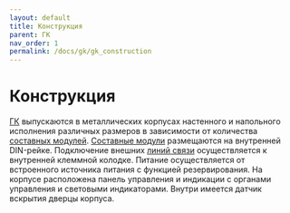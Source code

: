 ```yaml
---
layout: default
title: Конструкция
parent: ГК
nav_order: 1
permalink: /docs/gk/gk_construction
---
```


# Конструкция
[ГК] выпускаются в металлических корпусах настенного и напольного исполнения различных размеров в зависимости от количества [составных модулей]. [Составные модули] размещаются на внутренней DIN-рейке. Подключение внешних [линий связи] осуществляется к внутренней клеммной колодке. Питание осуществляется от встроенного источника питания с функцией резервирования. На корпусе расположена панель управления и индикации с органами управления и световыми индикаторами. Внутри имеется датчик вскрытия дверцы корпуса.

[ГК]: /gk_manual/docs/gk#гк
[составных модулей]: /gk_manual/docs/composite_modules#составные-модули
[составные модули]: /gk_manual/docs/composite_modules#составные-модули
[линий связи]: /gk_manual/docs/global_system/communications_lines#линии-связи
